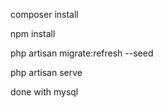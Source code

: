 composer install

npm install

php artisan migrate:refresh --seed

php artisan serve

done with mysql